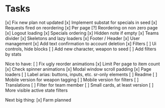 # Tasks

[x] Fix new plan not updated
[x] Implement substat for specials in seed
[x] Requests fired on reordering
[x] Per page
[?] Reordering on non zero page
[x] Logout loading
[x] Specials ordering
[x] Hidden note if empty
[x] Teams divider
[x] Skeletons and lazy loaders
[x] Footer / Header
[x] User management
[x] Add text confirmation to account deletion
[x] Filters
[ ] Ui controls, hide blocks
[ ] Add new character, weapon to seed
[ ] Add filters by stats

Nice to have:
[ ] Fix ugly reorder animations
[x] Limit Per page to item count
[x] Check spinner animations
[x] Modal window scroll padding
[x] Page loaders
[ ] Label arias: buttons, inputs, etc. sr-only elements
[ ] Readme
[ ] Mobile version for weapon tagging
[ ] Mobile version for filters
[ ] Translations
[ ] Filter for team member
[ ] Small cards, at least version
[ ] More visible active state filters

Next big thing:
[x] Farm planned
